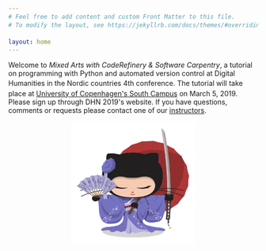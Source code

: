 ```yaml
---
# Feel free to add content and custom Front Matter to this file.
# To modify the layout, see https://jekyllrb.com/docs/themes/#overriding-theme-defaults

layout: home
---
```


Welcome to *Mixed Arts with CodeRefinery & Software Carpentry*, a tutorial on programming with Python and automated version control at Digital Humanities in the Nordic countries 4<sup></sup>th<sub></sub> conference. The tutorial will take place at [University of Copenhagen's South Campus](https://goo.gl/maps/XdJXMDtVPLQ2) on March 5, 2019. Please sign up through DHN 2019's website. If you have questions, comments or requests please contact one of our [instructors](https://kln-courses.github.io/mixed-arts/about/).

<p align="center">
<img src="images/kimonotocat.png" alt="Octocat" width="250" align="center">
</p>
